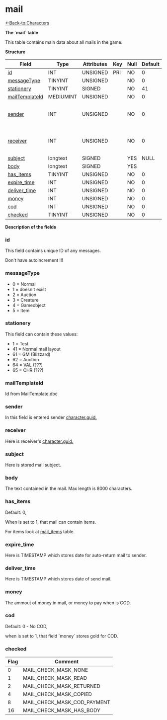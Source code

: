 # mail

[<-Back-to:Characters](database-characters.md)

**The \`mail\` table**

This table contains main data about all mails in the game.

**Structure**

| Field               | Type         | Attributes | Key | Null | Default | Extra | Comment                            |
|---------------------|--------------|------------|-----|------|---------|-------|------------------------------------|
| [id][1]             | INT      | UNSIGNED   | PRI | NO   | 0       |       | Identifier                         |
| [messageType][2]    | TINYINT   | UNSIGNED   |     | NO   | 0       |       |                                    |
| [stationery][3]     | TINYINT   | SIGNED     |     | NO   | 41      |       |                                    |
| [mailTemplateId][4] | MEDIUMINT | UNSIGNED   |     | NO   | 0       |       |                                    |
| [sender][5]         | INT      | UNSIGNED   |     | NO   | 0       |       | Character Global Unique Identifier |
| [receiver][6]       | INT      | UNSIGNED   |     | NO   | 0       |       | Character Global Unique Identifier |
| [subject][7]        | longtext     | SIGNED     |     | YES  | NULL    |       |                                    |
| [body][8]           | longtext     | SIGNED     |     | YES  |         |       |                                    |
| [has_items][9]      | TINYINT   | UNSIGNED   |     | NO   | 0       |       |                                    |
| [expire_time][10]   | INT      | UNSIGNED   |     | NO   | 0       |       |                                    |
| [deliver_time][11]  | INT      | UNSIGNED   |     | NO   | 0       |       |                                    |
| [money][12]         | INT      | UNSIGNED   |     | NO   | 0       |       |                                    |
| [cod][13]           | INT      | UNSIGNED   |     | NO   | 0       |       |                                    |
| [checked][14]       | TINYINT   | UNSIGNED   |     | NO   | 0       |       |                                    |

[1]: #id
[2]: #messagetype
[3]: #stationery
[4]: #mailtemplateid
[5]: #sender
[6]: #receiver
[7]: #subject
[8]: #body
[9]: #has_items
[10]: #expire_time
[11]: #deliver_time
[12]: #money
[13]: #cod
[14]: #checked

**Description of the fields**

### id

This field contains unique ID of any messages.

Don't have autoincrement !!!

### messageType

-   0 = Normal
-   1 = doesn't exist
-   2 = Auction
-   3 = Creature
-   4 = Gameobject
-   5 = Item

### stationery

This field can contain these values:

-   1 = Test
-   41 = Normal mail layout
-   61 = GM (Blizzard)
-   62 = Auction
-   64 = VAL (???)
-   65 = CHR (???)

### mailTemplateId

Id from MailTemplate.dbc

### sender

In this field is entered sender [character.guid.](2129969.html#characters(table)-guid)

### receiver

Here is receiver's [character.guid.](2129969.html#characters(table)-guid)

### subject

Here is stored mail subject.

### body

The text contained in the mail. Max length is 8000 characters.

### has_items

Default: 0,

When is set to 1, that mail can contain items.

For items look at [mail_items](mail_items) table.

### expire\_time

Here is TIMESTAMP which stores date for auto-return mail to sender.

### deliver\_time

Here is TIMESTAMP which stores date of send mail.

### money

The ammout of money in mail, or money to pay when is COD.

### cod

Default: 0 - No COD,

when is set to 1, that field \`money\` stores gold for COD.

### checked

| Flag | Comment                     |
|------|-----------------------------|
| 0    | MAIL_CHECK_MASK_NONE        |
| 1    | MAIL_CHECK_MASK_READ        |
| 2    | MAIL_CHECK_MASK_RETURNED    |
| 4    | MAIL_CHECK_MASK_COPIED      |
| 8    | MAIL_CHECK_MASK_COD_PAYMENT |
| 16   | MAIL_CHECK_MASK_HAS_BODY    |
